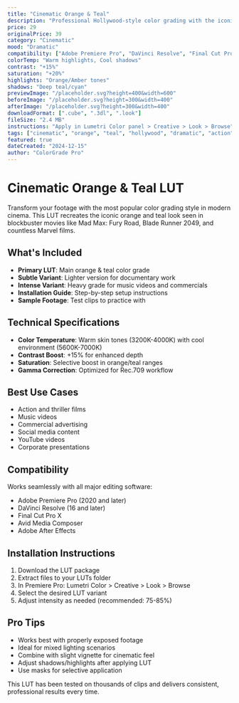 ```yaml
---
title: "Cinematic Orange & Teal"
description: "Professional Hollywood-style color grading with the iconic orange and teal look. Perfect for dramatic scenes, action sequences, and modern cinematography."
price: 29
originalPrice: 39
category: "Cinematic"
mood: "Dramatic"
compatibility: ["Adobe Premiere Pro", "DaVinci Resolve", "Final Cut Pro", "Avid Media Composer", "Adobe After Effects"]
colorTemp: "Warm highlights, Cool shadows"
contrast: "+15%"
saturation: "+20%"
highlights: "Orange/Amber tones"
shadows: "Deep teal/cyan"
previewImage: "/placeholder.svg?height=400&width=600"
beforeImage: "/placeholder.svg?height=300&width=400"
afterImage: "/placeholder.svg?height=300&width=400"
downloadFormat: [".cube", ".3dl", ".look"]
fileSize: "2.4 MB"
instructions: "Apply in Lumetri Color panel > Creative > Look > Browse"
tags: ["cinematic", "orange", "teal", "hollywood", "dramatic", "action", "blockbuster"]
featured: true
dateCreated: "2024-12-15"
author: "ColorGrade Pro"
---
```


# Cinematic Orange & Teal LUT

Transform your footage with the most popular color grading style in modern cinema. This LUT recreates the iconic orange and teal look seen in blockbuster movies like Mad Max: Fury Road, Blade Runner 2049, and countless Marvel films.

## What's Included

- **Primary LUT**: Main orange & teal color grade
- **Subtle Variant**: Lighter version for documentary work
- **Intense Variant**: Heavy grade for music videos and commercials
- **Installation Guide**: Step-by-step setup instructions
- **Sample Footage**: Test clips to practice with

## Technical Specifications

- **Color Temperature**: Warm skin tones (3200K-4000K) with cool environment (5600K-7000K)
- **Contrast Boost**: +15% for enhanced depth
- **Saturation**: Selective boost in orange/teal ranges
- **Gamma Correction**: Optimized for Rec.709 workflow

## Best Use Cases

- Action and thriller films
- Music videos
- Commercial advertising
- Social media content
- YouTube videos
- Corporate presentations

## Compatibility

Works seamlessly with all major editing software:
- Adobe Premiere Pro (2020 and later)
- DaVinci Resolve (16 and later)
- Final Cut Pro X
- Avid Media Composer
- Adobe After Effects

## Installation Instructions

1. Download the LUT package
2. Extract files to your LUTs folder
3. In Premiere Pro: Lumetri Color > Creative > Look > Browse
4. Select the desired LUT variant
5. Adjust intensity as needed (recommended: 75-85%)

## Pro Tips

- Works best with properly exposed footage
- Ideal for mixed lighting scenarios
- Combine with slight vignette for cinematic feel
- Adjust shadows/highlights after applying LUT
- Use masks for selective application

This LUT has been tested on thousands of clips and delivers consistent, professional results every time.
